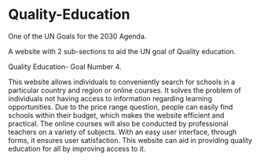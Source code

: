 # Quality-Education
One of the UN Goals for the 2030 Agenda. 

A website with 2 sub-sections to aid the UN goal of Quality education. 

Quality Education- Goal Number 4. 

This website allows individuals to conveniently search for schools in a particular country and region or online courses. 
It solves the problem of individuals not having access to information regarding learning opportunities. 
Due to the price range question, people can easily find schools within their budget, which makes the website efficient and practical. 
The online courses will also be conducted by professional teachers on a variety of subjects. 
With an easy user interface, through forms, it ensures user satisfaction. 
This website can aid in providing quality education for all by improving access to it. 
